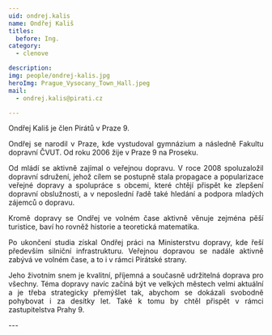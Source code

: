 ```yaml
---
uid: ondrej.kalis
name: Ondřej Kališ
titles:
  before: Ing.
category:
  - clenove

description: 
img: people/ondrej-kalis.jpg
heroImg: Prague_Vysocany_Town_Hall.jpeg
mail:
  - ondrej.kalis@pirati.cz

---
```

<p style='text-align: justify;'>Ondřej Kališ je člen Pirátů v Praze 9.
</p><p style='text-align: justify;'>
Ondřej se narodil v Praze, kde vystudoval gymnázium a následně Fakultu dopravní ČVUT. Od roku 2006 žije v Praze 9 na Proseku. 
</p><p style='text-align: justify;'>
Od mládí se aktivně zajímal o veřejnou dopravu. V roce 2008 spoluzaložil dopravní sdružení, jehož cílem se postupně stala propagace a popularizace veřejné dopravy a spolupráce s obcemi, které chtějí přispět ke zlepšení dopravní obslužnosti, a v neposlední řadě také hledání a podpora mladých zájemců o dopravu. 
</p><p style='text-align: justify;'>
Kromě dopravy se Ondřej ve volném čase aktivně věnuje zejména pěší turistice, baví ho rovněž historie a teoretická matematika. 
</p><p style='text-align: justify;'>
Po ukončení studia získal Ondřej práci na Ministerstvu dopravy, kde řeší především silniční infrastrukturu. Veřejnou dopravou se nadále aktivně zabývá ve volném čase, a to i v rámci Pirátské strany. 
</p><p style='text-align: justify;'>
Jeho životním snem je kvalitní, příjemná a současně udržitelná doprava pro všechny. Téma dopravy navíc začíná být ve velkých městech velmi aktuální a je třeba strategicky přemýšlet tak, abychom se dokázali svobodně pohybovat i za desítky let. Také k tomu by chtěl přispět v rámci zastupitelstva Prahy 9.
</p>
---